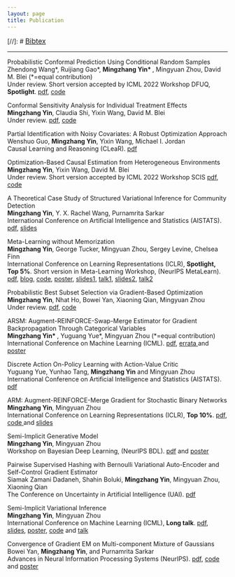```yaml
---
layout: page
title: Publication 
---
```

[//]: #  <span style="font-size:16px"> <a href="https://mingzhang-yin.github.io/assets/pdfs/reference.bib">Bibtex</a> </span> 

___ 

<!--
### Publication <br> <i> <span style="font-size:12px">  *=equal contribution </i>  <br>
-->  
 
 
Probabilistic Conformal Prediction Using Conditional Random Samples
<br> <span style="font-size:14px">  Zhendong Wang\*, Ruijiang Gao\*, <b>Mingzhang Yin* </b>, Mingyuan Zhou, David M. Blei  (*=equal contribution)  <br> Under review. Short version accepted by ICML 2022 Workshop DFUQ, **Spotlight**. [pdf](https://arxiv.org/pdf/2206.06584.pdf), [code](https://github.com/Zhendong-Wang/Probabilistic-Conformal-Prediction)

Conformal Sensitivity Analysis for Individual Treatment Effects
<br> <span style="font-size:14px">  **Mingzhang Yin**, Claudia Shi, Yixin Wang, David M. Blei  <br> Under review. [pdf](https://arxiv.org/pdf/2112.03493.pdf), [code](https://github.com/mingzhang-yin/Conformal-sensitivity-analysis)

Partial Identification with Noisy Covariates: A Robust Optimization Approach 
<br> <span style="font-size:14px">  Wenshuo Guo, **Mingzhang Yin**, Yixin Wang, Michael I. Jordan   <br> Causal Learning and Reasoning (CLeaR). [pdf](https://openreview.net/pdf?id=-NVBxy0TdU)
 
 
Optimization-Based Causal Estimation from Heterogeneous Environments
<br> <span style="font-size:14px">  **Mingzhang Yin**, Yixin Wang, David M. Blei  <br> Under review. Short version accepted by ICML 2022 Workshop SCIS [pdf](https://arxiv.org/pdf/2109.11990.pdf), [code](https://github.com/mingzhang-yin/CoCo)
 
 
A Theoretical Case Study of Structured Variational Inference for Community Detection
<br> <span style="font-size:14px">  **Mingzhang Yin**, Y. X. Rachel Wang, Purnamrita Sarkar  <br>
International Conference on Artificial Intelligence and Statistics (AISTATS). [pdf](http://proceedings.mlr.press/v108/yin20a/yin20a.pdf), <a href="https://mingzhang-yin.github.io/assets/pdfs/vips_slides.pdf" target="_blank">slides</a> 
 
Meta-Learning without Memorization
 <br> <span style="font-size:14px"> **Mingzhang Yin**, George Tucker, Mingyuan Zhou, Sergey Levine, Chelsea Finn  <br>
International Conference on Learning Representations (ICLR), **Spotlight, Top 5%**. Short version in Meta-Learning Workshop, (NeurIPS MetaLearn). [pdf](https://arxiv.org/pdf/1912.03820.pdf), <a href="https://mingzhang-yin.github.io/2020/04/10/Meta-learning-without-Memorization.html" target="_blank">blog</a>, [code](https://github.com/mingzhang-yin/Meta-learning-without-memorization), <a href="https://mingzhang-yin.github.io/assets/pdfs/memo_poster.pdf" target="_blank">poster</a>, <a href="http://ai.stanford.edu/~cbfinn/_files/neurips19_memorization.pdf" target="_blank">slides1</a>, <a href="https://slideslive.com/38921876/bayesian-deep-learning-3" target="_blank">talk1</a>, <a href="https://mingzhang-yin.github.io/assets/pdfs/iclr2020_slides.pdf" target="_blank">slides2</a>, <a href="https://youtu.be/emUvd3WqHMs" target="_blank">talk2</a>
 
Probabilistic Best Subset Selection via Gradient-Based Optimization
<br> <span style="font-size:14px">  **Mingzhang Yin**, Nhat Ho, Bowei Yan, Xiaoning Qian, Mingyuan Zhou  <br> Under review. [pdf](https://arxiv.org/pdf/2006.06448.pdf), [code](https://github.com/mingzhang-yin/Probabilistic-Best-Subset)


ARSM: Augment-REINFORCE-Swap-Merge Estimator for Gradient Backpropagation Through Categorical Variables
<br> <span style="font-size:14px"> <b>Mingzhang Yin* </b>, Yuguang Yue*, Mingyuan Zhou  (*=equal contribution) <br>
International Conference on Machine Learning (ICML).  [pdf](https://arxiv.org/abs/1905.01413), <a href="https://mingzhang-yin.github.io/assets/pdfs/errata.pdf">errata </a> and <a href="">poster </a> </span>

 
Discrete Action On-Policy Learning with Action-Value Critic
<br> <span style="font-size:14px">  Yuguang Yue, Yunhao Tang, **Mingzhang Yin** and Mingyuan Zhou <br>
International Conference on Artificial Intelligence and Statistics (AISTATS). [pdf](https://arxiv.org/pdf/2002.03534.pdf)  
 
ARM: Augment-REINFORCE-Merge Gradient for Stochastic Binary Networks 
<br> <span style="font-size:14px"> **Mingzhang Yin**, Mingyuan Zhou  <br>
International Conference on Learning Representations (ICLR), **Top 10%**.  [pdf](https://openreview.net/pdf?id=S1lg0jAcYm), <a href="https://github.com/mingzhang-yin/ARM-gradient" target="_blank">code </a> and <a href="https://mingzhang-yin.github.io/assets/pdfs/ARM_slides_binary.pdf" target="_blank">slides </a>
 </span> 
 
Semi-Implicit Generative Model
<br> <span style="font-size:14px"> **Mingzhang Yin**, Mingyuan Zhou  <br>
 Workshop on Bayesian Deep Learning, (NeurIPS BDL). [pdf](http://bayesiandeeplearning.org/2018/papers/84.pdf) and <a href="https://mingzhang-yin.github.io/assets/pdfs/sigmo_poster.pdf">poster </a> </span>
 
Pairwise Supervised Hashing with Bernoulli Variational Auto-Encoder and Self-Control Gradient Estimator
<br> <span style="font-size:14px"> Siamak Zamani Dadaneh, Shahin Boluki, **Mingzhang Yin**, Mingyuan Zhou, Xiaoning Qian<br>
The Conference on Uncertainty in Artificial Intelligence (UAI). [pdf](https://arxiv.org/pdf/2005.10477.pdf)
 
Semi-Implicit Variational Inference
<br> <span style="font-size:14px"> **Mingzhang Yin**, Mingyuan Zhou  <br>
International Conference on Machine Learning (ICML), **Long talk**.  [pdf](http://proceedings.mlr.press/v80/yin18b/yin18b.pdf), <a href="https://github.com/mingzhang-yin/mingzhang-yin.github.io/blob/master/assets/pdfs/SIVI_ICML.pdf" target="_blank">slides</a>, <a href="https://mingzhang-yin.github.io/assets/pdfs/SIVI_poster.pdf" target="_blank">poster</a>, <a href="https://github.com/mingzhang-yin/SIVI" target="_blank">code</a> and <a href="https://vimeo.com/294655456" target="_blank"> talk </a> 
 </span>
 
Convergence of Gradient EM on Multi-component Mixture of Gaussians
 <br> <span style="font-size:14px"> Bowei Yan, **Mingzhang Yin**, and Purnamrita Sarkar  <br>
Advances in Neural Information Processing Systems (NeurIPS).  [pdf](https://papers.nips.cc/paper/7271-convergence-of-gradient-em-on-multi-component-mixture-of-gaussians), <a href="https://github.com/mingzhang-yin/Convergence-of-Gradient-EM-on-Multi-component-Mixture-of-Gaussians">code </a> and <a href="https://mingzhang-yin.github.io/assets/pdfs/2017nips_poster.pdf">poster </a>  </span>

<!--
### Pre-prints
Augment-Reinforce-Merge Policy Gradient for Binary Stochastic Policy
<br> <span style="font-size:14px"> Yunhao Tang, **Mingzhang Yin**, Mingyuan Zhou  <br>
arXiv, 2019. [pdf](https://arxiv.org/abs/1903.05284)
-->  


  

